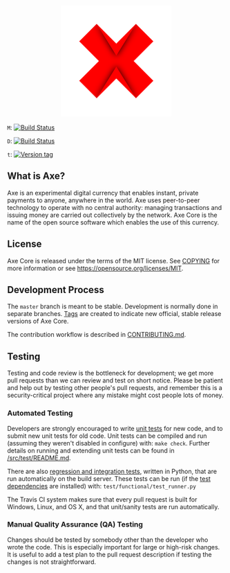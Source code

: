 <p align="center"><img src="https://github.com/AXErunners/media/raw/master/axe-logo256.png"/></p>

`M`: [![Build Status](https://gitlab.com/axerunners/axe/badges/master/pipeline.svg)](https://gitlab.com/axerunners/axe/pipelines)

`D`: [![Build Status](https://gitlab.com/axerunners/axe/badges/development/pipeline.svg)](https://gitlab.com/axerunners/axe/pipelines)

`t`: [![Version tag](https://img.shields.io/github/tag/axerunners/axe.svg)](https://github.com/axerunners/axe/tags)

What is Axe?
-------------

Axe is an experimental digital currency that enables instant, private
payments to anyone, anywhere in the world. Axe uses peer-to-peer technology
to operate with no central authority: managing transactions and issuing money
are carried out collectively by the network. Axe Core is the name of the open
source software which enables the use of this currency.

License
-------

Axe Core is released under the terms of the MIT license. See [COPYING](COPYING) for more
information or see https://opensource.org/licenses/MIT.

Development Process
-------------------

The `master` branch is meant to be stable. Development is normally done in separate branches.
[Tags](https://github.com/axerunners/axe/tags) are created to indicate new official,
stable release versions of Axe Core.

The contribution workflow is described in [CONTRIBUTING.md](CONTRIBUTING.md).

Testing
-------

Testing and code review is the bottleneck for development; we get more pull
requests than we can review and test on short notice. Please be patient and help out by testing
other people's pull requests, and remember this is a security-critical project where any mistake might cost people
lots of money.

### Automated Testing

Developers are strongly encouraged to write [unit tests](src/test/README.md) for new code, and to
submit new unit tests for old code. Unit tests can be compiled and run
(assuming they weren't disabled in configure) with: `make check`. Further details on running
and extending unit tests can be found in [/src/test/README.md](/src/test/README.md).

There are also [regression and integration tests](/test), written
in Python, that are run automatically on the build server.
These tests can be run (if the [test dependencies](/test) are installed) with: `test/functional/test_runner.py`

The Travis CI system makes sure that every pull request is built for Windows, Linux, and OS X, and that unit/sanity tests are run automatically.

### Manual Quality Assurance (QA) Testing

Changes should be tested by somebody other than the developer who wrote the
code. This is especially important for large or high-risk changes. It is useful
to add a test plan to the pull request description if testing the changes is
not straightforward.
